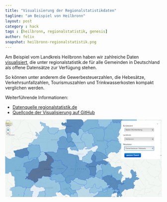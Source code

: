 ```yaml
---
title: "Visualisierung der Regionalstatistikdaten"
tagline: "am Beispiel von Heilbronn"
layout: post
category : hack
tags : [heilbronn, regionalstatistik, genesis]
author: felix
snapshot: heilbronn-regionalstatistik.png
---
```


Am Beispiel vom Landkreis Heilbronn haben wir zahlreiche Daten [visualisiert](http://felixebert.de/heilbronn-api), die unter regionalstatistik.de für alle Gemeinden in Deutschland als offene Datensätze zur Verfügung stehen.

So können unter anderem die Gewerbesteuerzahlen, die Hebesätze, Verkehrsunfallzahlen, Tourismuszahlen und Trinkwasserkosten kompakt verglichen werden.

Weiterführende Informationen:
* [Datenquelle regionalstatistik.de](https://www.regionalstatistik.de/genesis/online/logon)
* [Quellcode der Visualisierung auf GitHub](https://github.com/opendatalab-de/gemeinde-api-mockup)

[![Screenshot der Visualisierung](/assets/heilbronn-regionalstatistik.png "Visualisierung der Regionalstatistikdaten")](http://felixebert.de/heilbronn-api)
